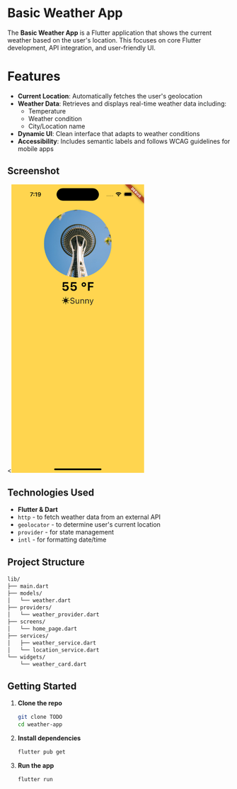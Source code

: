# Basic Weather App

The **Basic Weather App** is a Flutter application that shows the current weather based on the user's location. This focuses on core Flutter development, API integration, and user-friendly UI.

# Features
- **Current Location**: Automatically fetches the user's geolocation
- **Weather Data**: Retrieves and displays real-time weather data including:
  - Temperature
  - Weather condition
  - City/Location name
- **Dynamic UI**: Clean interface that adapts to weather conditions
- **Accessibility**: Includes semantic labels and follows WCAG guidelines for mobile apps

## Screenshot

<<img src="assets/home-page.png" alt="Weather App Home" width="300" />

## Technologies Used
- **Flutter & Dart**
- `http` - to fetch weather data from an external API
- `geolocator` - to determine user's current location
- `provider` - for state management
- `intl` - for formatting date/time

## Project Structure

```text
lib/
├── main.dart
├── models/
│   └── weather.dart
├── providers/
│   └── weather_provider.dart
├── screens/
│   └── home_page.dart
├── services/
│   ├── weather_service.dart
│   └── location_service.dart
└── widgets/
    └── weather_card.dart
```
## Getting Started
1. **Clone the repo**
   ```bash
   git clone TODO
   cd weather-app
2. **Install dependencies**
   ```bash
   flutter pub get
3. **Run the app**
   ```bash
   flutter run
